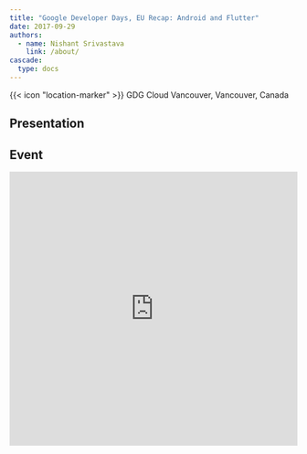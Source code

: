 ```yaml
---
title: "Google Developer Days, EU Recap: Android and Flutter"
date: 2017-09-29
authors:
  - name: Nishant Srivastava
    link: /about/
cascade:
  type: docs
---
```


{{< icon "location-marker" >}}  GDG Cloud Vancouver, Vancouver, Canada

<!--more-->

## Presentation

<script async class="speakerdeck-embed" data-id="5c0bec21e52d4012b74707afa71ad4e2" data-ratio="1.77777777777778" src="//speakerdeck.com/assets/embed.js"></script>

## Event

<iframe src="https://web.archive.org/web/20200823015946/https://www.meetup.com/GDGCloudVancouver/events/241827573" frameborder="0" width="100%" height="480" allowfullscreen="true" mozallowfullscreen="true" webkitallowfullscreen="true"></iframe>

